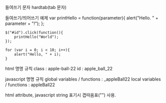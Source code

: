 들여쓰기 문자
	hardtab(tab 문자)

들여쓰기/띄어쓰기 예제
	var printHello = function(parameter){
		alert("Hello. " + parameter + "!");
	};

	$("#id").click(function(){
		printHello("World");
	});

	for (var i = 0; i < 10; i++){
		alert("Hello, " + i);
	}

html 명명 규칙
	class : apple-ball-22
	id : apple_ball_22

javascript 명명 규칙
	global variables / functions : _appleBall22
	local variables / functions : appleBall22

html attribute, javascript string 표기시 겹따옴표("") 사용.

